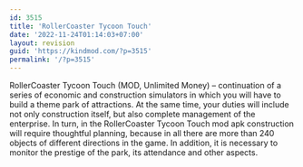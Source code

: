 ```yaml
---
id: 3515
title: 'RollerCoaster Tycoon Touch'
date: '2022-11-24T01:14:03+07:00'
layout: revision
guid: 'https://kindmod.com/?p=3515'
permalink: '/?p=3515'
---
```


RollerCoaster Tycoon Touch (MOD, Unlimited Money) – continuation of a series of economic and construction simulators in which you will have to build a theme park of attractions. At the same time, your duties will include not only construction itself, but also complete management of the enterprise. In turn, in the RollerCoaster Tycoon Touch mod apk construction will require thoughtful planning, because in all there are more than 240 objects of different directions in the game. In addition, it is necessary to monitor the prestige of the park, its attendance and other aspects.